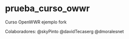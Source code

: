 # prueba_curso_owwr
Curso OpenWWR
ejemplo fork

Colaboradores:
@skyPinto
@davidTecaserg
@dmoralesnet
